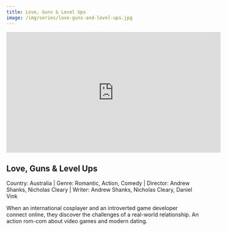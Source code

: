 ```yaml
---
title: Love, Guns & Level Ups
image: /img/series/love-guns-and-level-ups.jpg
---
```

<iframe width="560" height="315" src="https://www.youtube-nocookie.com/embed/Uf3hzXuHlHI" frameborder="0" allow="accelerometer; autoplay; encrypted-media; gyroscope; picture-in-picture" allowfullscreen></iframe>

## Love, Guns & Level Ups
Country: Australia | Genre: Romantic, Action, Comedy |
Director: Andrew Shanks, Nicholas Cleary | Writer: Andrew Shanks, Nicholas Cleary, Daniel Vink

When an international cosplayer and an introverted game developer connect online, they discover the challenges of a real-world relationship. An action rom-com about video games and modern dating.